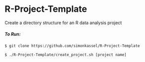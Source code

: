 # R-Project-Template

Create a directory structure for an R data analysis project

##### To Run:

```bash
$ git clone https://github.com/simonkassel/R-Project-Template
```

```bash
$ ./R-Project-Template/create_project.sh [project name]
```

